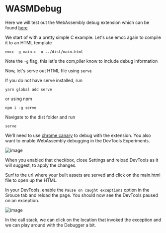 # WASMDebug

Here we will test out the WebAssembly debug extension which can be found [here](https://chrome.google.com/webstore/detail/cc%20%20-devtools-support-dwa/pdcpmagijalfljmkmjngeonclgbbannb)

We start of with a pretty simple C example.
Let's use emcc again to compile it to an HTML template

```shell
emcc -g main.c -o ../dist/main.html
```

Note the `-g` flag, this let's the com,piler know to include debug information

Now, let's serve out HTML file using `serve`

If you do not have serve installed, run

```shell
yarn global add serve
```

or using npm

```shell
npm i -g serve
```

Navigate to the dist folder and run

```shell
serve
```

We'll need to use [chrome canary](https://www.google.com/chrome/canary/) to debug with the extension. You also want to enable WebAssembly debugging in the DevTools Experiments.

![image](https://user-images.githubusercontent.com/42315197/177548559-dd22d475-739c-4fb2-a918-fa3020c05482.png)

When you enabled that checkbox, close Settings and reload DevTools as it will suggest, to apply the changes.

Surf to the url where your built assets are served and click on the main.html file to open up the HTML.

In your DevTools, enable the `Pause on caught exceptions` option in the Srouce tab and reload the page. You should now see the DevTools paused on an exception.

![image](https://user-images.githubusercontent.com/42315197/177549535-6865bfa5-4bf8-40d9-ade7-be5db4175246.png)

In the call stack, we can click on the location that invoked the exception and we can play around with the Debugger a bit.
